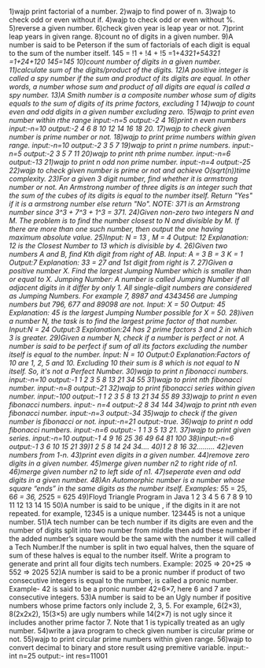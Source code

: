 1)wajp print factorial of a number.
2)wajp to find power of n.
3)wajp to check odd or even without if.
4)wajp to check odd or even without %.
5)reverse a given number.
6)check given year is leap year or not.
7)print leap years in given range.
8)count no of digits in a given number.
9)A number is said to be Peterson if the sum of factorials of each digit is equal to the sum of the number itself.
145 = !1 + !4 + !5
=1+4*3*2*1+5*4*3*2*1
=1+24+120
145=145
10)count number of digits in a given number.
11)calculate sum of the digits/product of the digits.
12)A positive integer is called a spy number if the sum and product of its digits are equal. In other words,
 a number whose sum and product of all digits are equal is called a spy number.
13)A Smith number is a composite number whose sum of digits equals to the sum of digits of its prime factors, excluding 1
14)wajp to count even and odd digits in a given number excluding zero.
15)wajp to print even number within rthe range
input:-n=5
output:-2 4
16)print n even numbers
  input:-n=10
  output:-2 4 6 8 10 12 14 16 18 20.
17)wajp to check given number is prime number or not.
18)wajp to print prime numbers within given range.
input:-n=10
output:-2 3 5 7
19)wajp to print n prime numbers.
input:-n=5
output:-2 3 5 7 11
20)wajp to print nth prime number.
input:-n=6
output:-13
21)wajp to print n odd non prime number.
input:-n=4
output:-25
22)wajp to check given number is prime or not and achieve O(sqrt(n))time complexity.
23)For a given 3 digit number, find whether it is armstrong number or not. An Armstrong number of three digits is an integer such
 that the sum of the cubes of its digits is equal to the number itself. Return "Yes" if it is a armstrong number else return "No".
NOTE: 371 is an Armstrong number since 3^3 + 7^3 + 1^3 = 371.
24)Given non-zero two integers N and M. The problem is to find the number closest to N and divisible by M.
 If there are more than one such number,
then output the one having maximum absolute value.
25)Input:
N = 13 , M = 4
Output:
12
Explanation:
12 is the Closest Number to
13 which is divisible by 4.
26)Given two numbers A and B, find Kth digit from right of AB.
Input:
A = 3
B = 3
K = 1
Output:7
Explanation:
33 = 27 and 1st digit from right is 7.
27)Given a positive number X. Find the largest Jumping Number which is smaller than or equal to X.
Jumping Number: A number is called Jumping Number if all adjacent digits in it differ by only 1.
All single-digit numbers are considered as Jumping Numbers. For example 7,
8987 and 4343456 are Jumping numbers but 796, 677 and 89098 are not.
Input:
X = 50
Output:
45
Explanation:
45 is the largest Jumping Number
possible for X = 50.
28)iven a number N, the task is to find the largest prime factor of that number.
Input:N = 24
Output:3
Explanation:24 has 2 prime factors
3 and 2 in which 3 is greater.
29)Given a number N, check if a number is perfect or not.
A number is said to be perfect if sum of all its factors excluding the number itself is equal to the number.
Input:
N = 10
Output:0
Explanation:Factors of 10 are 1, 2, 5 and 10.
Excluding 10 their sum is 8 which
is not equal to N itself. So, it's
not a Perfect Number.
30)wajp to print n fibonacci numbers.
input:-n=10
output:-1 1 2 3 5 8 13 21 34 55
31)wajp to print nth fibonacci number.
input:-n=8
output:-21
32)wajp to print fibonacci series within given number.
input:-100
output:-1 1 2 3 5 8 13 21 34 55 89
33)wajp to print n even fibonacci numbers.
input:- n=4
output:-2 8 34 144
34)wajp to print nth even fibonacci number.
input:-n=3
output:-34
35)wajp to check if the given number is fibonacci or not.
input:-n=21
output:-true.
36)wajp to print n odd fibonacci numbers.
input:-n=6
output:- 1 1 3 5 13 21.
37)wajp to print given series.
  input:-n=10
  output:-1 4 9 16 25 36 49 64 81 100
38)input:-n=6
   output:-1 3 6 10 15 21
39)1 2 5 8 14 24 34....
40)1 2 8 16 32.........
42)even numbers from 1-n.
43)print even digits in a given number.
44)remove zero digits in a given number.
45)merge given number n2 to right ride of n1.
46)merge given number n2 to left side of n1.
47)seperate even and odd digits in a given number.
48)An Automorphic number is a number whose square “ends” in the same digits as the number itself.
Examples: 5*5 = 25, 6*6 = 36, 25*25 = 625
49)Floyd Triangle Program in Java
1 
2 3 
4 5 6 
7 8 9 10 
11 12 13 14 15 
50)A number is said to be unique , if the digits in it are not repeated. for example, 12345 is a unique number. 123445 is not a unique number.
51)A tech number can be tech number if its digits are even and the number of digits split into two number from middle then add these number 
if the added number’s square would be the same with the number it will called a Tech Number.If the number is split in two equal halves,
then the square of sum of these halves is equal to the number itself. Write a program to generate and print all four digits tech numbers.
Example: 2025 => 20+25 => 552 => 2025
52)A number is said to be a pronic number if product of two consecutive integers is equal to the number, is called a pronic number.
Example- 42 is said to be a pronic number
42=6×7, here 6 and 7 are consecutive integers.
53)A number is said to be an Ugly number if positive numbers whose prime factors only include 2, 3, 5.
For example, 6(2×3), 8(2x2x2), 15(3×5) are ugly numbers while 14(2×7) is not ugly since it includes another prime factor 7.
Note that 1 is typically treated as an ugly number.
54)write a java program to check given number is circular prime or not.
55)wajp to print circular prime numbers within given range.
56)wajp to convert decimal to binary and store result using premitive variable.
input:-int n=25
output:- int res=11001